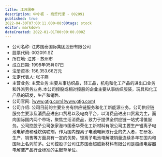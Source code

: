 ```yaml
---
title: 江苏国泰
description: 中小板 - 商贸代理 - 002091
published: true
2022-04-30T07:00:11.000+08:00tags: stock
editor: markdown
dateCreated: 2022-01-01T00:00:00.000Z
---
```


- 公司名称: 江苏国泰国际集团股份有限公司
- 股票代码: 002091.SZ
- 所在地: 江苏 - 苏州市
- 成立日期: 1998年05月07日
- 注册资本: 156,353.66万元
- 法定代表人: 张子燕
- 主营业务: 主营业务:主要从事纺织品，轻工品，机电和化工产品的进出口业务和外派劳务业务.本公司控股或相对控股的企业主要从事纺织服装，玩具和化工产品的研发，生产和销售.
- 公司官网: [www.gtig.com](www.gtig.com)
- 公司介绍: 公司目前的主要业务有供应链服务和化工新能源业务。公司供应链服务主要涉及消费品进出口贸易以及电商平台，以消费品进出口贸易为主，面向国际国内两个市场，聚焦生活消费品，致力于提供全供应链一站式增值服务。公司控股子公司张家港市国泰华荣化工新材料有限公司主要生产锂离子电池电解液和硅烷偶联剂，作为国内锂离子电池电解液行业的先入者，在研发、生产、销售等方面具有一定的优势，锂离子电池电解液销量连续多年在国内和国际上名列前茅。公司控股子公司江苏国泰超威新材料有限公司是超级电容器电解液产品行业标准的主起草单位。


